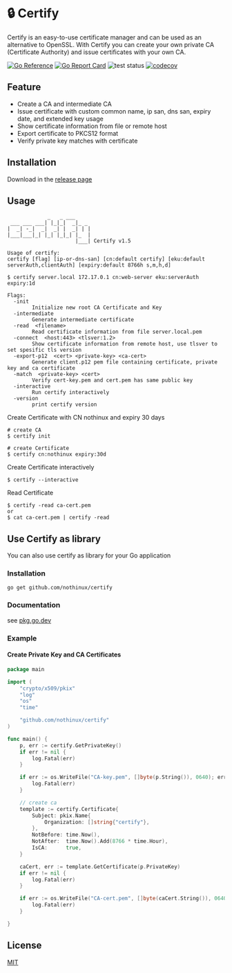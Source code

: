 # :lock: Certify
Certify is an easy-to-use certificate manager and can be used as an alternative to OpenSSL. With Certify you can create your own private CA (Certificate Authority) and issue certificates with your own CA.

[![Go Reference](https://pkg.go.dev/badge/github.com/nothinux/certify.svg)](https://pkg.go.dev/github.com/nothinux/certify)  [![Go Report Card](https://goreportcard.com/badge/github.com/nothinux/certify)](https://goreportcard.com/report/github.com/nothinux/certify)  ![test status](https://github.com/nothinux/certify/actions/workflows/test.yml/badge.svg?branch=master)  [![codecov](https://codecov.io/gh/nothinux/certify/branch/master/graph/badge.svg?token=iR3c5Zwo3F)](https://codecov.io/gh/nothinux/certify)  

## Feature
+ Create a CA and intermediate CA
+ Issue certificate with custom common name, ip san, dns san, expiry date, and extended key usage
+ Show certificate information from file or remote host
+ Export certificate to PKCS12 format
+ Verify private key matches with certificate


## Installation
Download in the [release page](https://github.com/nothinux/certify/releases)

## Usage
```
             _   _ ___     
 ___ ___ ___| |_|_|  _|_ _ 
|  _| -_|  _|  _| |  _| | |
|___|___|_| |_| |_|_| |_  |
                      |___| Certify v1.5

Usage of certify:  
certify [flag] [ip-or-dns-san] [cn:default certify] [eku:default serverAuth,clientAuth] [expiry:default 8766h s,m,h,d]

$ certify server.local 172.17.0.1 cn:web-server eku:serverAuth expiry:1d

Flags:
  -init
        Initialize new root CA Certificate and Key
  -intermediate
        Generate intermediate certificate
  -read  <filename>
        Read certificate information from file server.local.pem
  -connect  <host:443> <tlsver:1.2>
        Show certificate information from remote host, use tlsver to set spesific tls version
  -export-p12  <cert> <private-key> <ca-cert>
        Generate client.p12 pem file containing certificate, private key and ca certificate
  -match  <private-key> <cert>
        Verify cert-key.pem and cert.pem has same public key
  -interactive
        Run certify interactively
  -version
        print certify version
```

Create Certificate with CN nothinux and expiry 30 days
```
# create CA
$ certify init

# create Certificate
$ certify cn:nothinux expiry:30d
```

Create Certificate interactively
```
$ certify --interactive
```

Read Certificate
```
$ certify -read ca-cert.pem
or
$ cat ca-cert.pem | certify -read
```

## Use Certify as library
You can also use certify as library for your Go application

### Installation
```
go get github.com/nothinux/certify
```
### Documentation
see [pkg.go.dev](https://pkg.go.dev/github.com/nothinux/certify)
### Example
#### Create Private Key and CA Certificates
``` go
package main

import (
	"crypto/x509/pkix"
	"log"
	"os"
	"time"

	"github.com/nothinux/certify"
)

func main() {
	p, err := certify.GetPrivateKey()
	if err != nil {
		log.Fatal(err)
	}

	if err := os.WriteFile("CA-key.pem", []byte(p.String()), 0640); err != nil {
		log.Fatal(err)
	}

	// create ca
	template := certify.Certificate{
		Subject: pkix.Name{
			Organization: []string{"certify"},
		},
		NotBefore: time.Now(),
		NotAfter:  time.Now().Add(8766 * time.Hour),
		IsCA:      true,
	}

	caCert, err := template.GetCertificate(p.PrivateKey)
	if err != nil {
		log.Fatal(err)
	}

	if err := os.WriteFile("CA-cert.pem", []byte(caCert.String()), 0640); err != nil {
		log.Fatal(err)
	}

}

```

## License
[MIT](https://github.com/nothinux/certify/blob/master/LICENSE)
